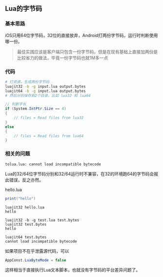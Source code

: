 ## Lua的字节码

### 基本思路

iOS只用64位字节码，32位的直接放弃，Android打两份字节码，运行时判断使用哪一份。

> 最佳实践应该是客户端只包含一份字节码，但是在现有基础上直接加两份是比较省力的做法，毕竟一份字节码也就1M多一点

### 代码

``` sh
# 打资源，生成两份字节码
luajit32 -b -g input.lua output.bytes
luajit64 -b -g input.lua output.bytes
# 然后分别保存到2个目录，比如 lua32 和 lua64
```

``` cs
// 判断字长
if (System.IntPtr.Size == 4)
{
    // files = Read files from lua32
}
else
{
    // files = Read files from lua64
}
```

### 相关的问题

```
tolua.lua: cannot load incompatible bytecode
```

Lua的32/64位字节码分别和32/64运行时不兼容，在32的环境跑64的字节码会报此错误，反之亦然。

hello.lua
``` lua
print("hello")
```

```
luajit32 hello.lua
hello

luajit32 -b -g test.lua test.bytes
luajit32 test.bytes
hello

luajit64 test.bytes
cannot load incompatible bytecode
```

如果项目不在乎泄露源代码，可以

``` cs
AppConst.LuaByteMode = false
```

这样相当于直接执行Lua文本脚本，也就没有字节码的平台差异问题了。
